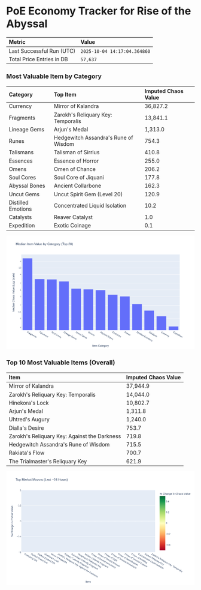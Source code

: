 # PoE Economy Tracker for Rise of the Abyssal

<!-- START_MAINTENANCE -->
| Metric | Value |
|:---|:---|
| Last Successful Run (UTC) | `2025-10-04 14:17:04.364860` |
| Total Price Entries in DB | `57,637` |

<!-- END_MAINTENANCE -->

<!-- START_DATAFRAME_DEBUG -->
<!-- END_DATAFRAME_DEBUG -->

<!-- START_CATEGORY_ANALYSIS -->
### Most Valuable Item by Category
| Category | Top Item | Imputed Chaos Value |
| :--- | :--- | :--- |
| Currency | Mirror of Kalandra | 36,827.2 |
| Fragments | Zarokh's Reliquary Key: Temporalis | 13,841.1 |
| Lineage Gems | Arjun's Medal | 1,313.0 |
| Runes | Hedgewitch Assandra's Rune of Wisdom | 754.3 |
| Talismans | Talisman of Sirrius | 410.8 |
| Essences | Essence of Horror | 255.0 |
| Omens | Omen of Chance | 206.2 |
| Soul Cores | Soul Core of Jiquani | 177.8 |
| Abyssal Bones | Ancient Collarbone | 162.3 |
| Uncut Gems | Uncut Spirit Gem (Level 20) | 120.9 |
| Distilled Emotions | Concentrated Liquid Isolation | 10.2 |
| Catalysts | Reaver Catalyst | 1.0 |
| Expedition | Exotic Coinage | 0.1 |


![Category Analysis Chart](charts/category_analysis.png)
<!-- END_ANALYSIS -->

<!-- START_ANALYSIS -->
### Top 10 Most Valuable Items (Overall)
| Item | Imputed Chaos Value |
| :--- | :--- |
| Mirror of Kalandra | 37,944.9 |
| Zarokh's Reliquary Key: Temporalis | 14,044.0 |
| Hinekora's Lock | 10,802.7 |
| Arjun's Medal | 1,311.8 |
| Uhtred's Augury | 1,240.0 |
| Dialla's Desire | 753.7 |
| Zarokh's Reliquary Key: Against the Darkness | 719.8 |
| Hedgewitch Assandra's Rune of Wisdom | 715.5 |
| Rakiata's Flow | 700.7 |
| The Trialmaster's Reliquary Key | 621.9 |


![Market Movers Chart](charts/market_movers.png)
<!-- END_ANALYSIS -->

